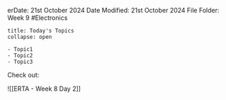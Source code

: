 erDate: 21st October 2024
Date Modified: 21st October 2024
File Folder: Week 9
#Electronics

```ad-abstract
title: Today's Topics
collapse: open

- Topic1
- Topic2
- Topic3

```


Check out:

![[ERTA - Week 8 Day 2]]